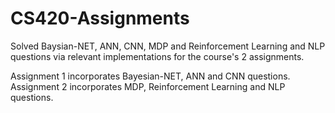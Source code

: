 # CS420-Assignments
Solved Baysian-NET, ANN, CNN, MDP and Reinforcement Learning and NLP questions via relevant implementations for the course's 2 assignments.

Assignment 1 incorporates Bayesian-NET, ANN and CNN questions.
Assignment 2 incorporates MDP, Reinforcement Learning and NLP questions.
